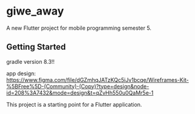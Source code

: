# giwe_away

A new Flutter project for mobile programming semester 5.

## Getting Started

gradle version 8.3!!

app design: https://www.figma.com/file/dGZmhqJATzKQc5iJv1bcqe/Wireframes-Kit-%5BFree%5D-(Community)-(Copy)?type=design&node-id=208%3A7432&mode=design&t=qZvHh550u0QaMr5e-1



This project is a starting point for a Flutter application.

